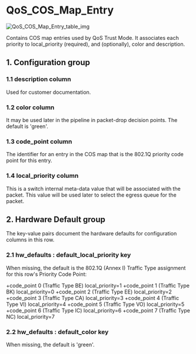 # QoS_COS_Map_Entry

![QoS_COS_Map_Entry_table_img](http://www.plantuml.com/plantuml/img/0Va01lz0StHXSdHrRMmAS65ZQs5dPI0YKczlT21KOM9iPNCY87iAOsnXStCWKtbpT6Lj2dqAT6zdPNHePN8WUmfZR65pSo1HRrDVGqzJNqrXS5z5RdHoUGfz2b5lKrz3JrDVJM5mNqLkT79v83mjP2qWKtbpT6Lj2cXfP6KWOsboOsnb2cXfP6KWRMLjOcLoSmfiPMTbRcGWScbdQ7GAOszkT6bkTMzp86nfRcKWBI0yOZvpT79lRcSyBs8-879bPcLoPMvZPGfaRtHqPMGWR6bkPI0j83nfFdTbOMiyBsa-879bPcLoPMvZPGfbRcHiPMTbRcGAG6LkP7LjR0e0)

Contains COS map entries used by QoS Trust Mode. It associates each priority to
local_priority (required), and (optionally), color and description.

## 1. Configuration group

### 1.1 description column

Used for customer documentation.

### 1.2 color column

It may be used later in the pipeline in packet-drop decision points. The default
is 'green'.

### 1.3 code_point column

The identifier for an entry in the COS map that is the 802.1Q priority code
point for this entry.

### 1.4 local_priority column

This is a switch internal meta-data value that will be associated with the
packet. This value will be used later to select the egress queue for the packet.

## 2. Hardware Default group

The key-value pairs document the hardware defaults for configuration columns in
this row.

### 2.1 hw_defaults : default_local_priority key

When missing, the default is the 802.1Q (Annex I) Traffic Type assignment for
this row's Priority Code Point:

+code_point 0 (Traffic Type BE) local_priority=1 +code_point 1 (Traffic Type BK)
local_priority=0 +code_point 2 (Traffic Type EE) local_priority=2 +code_point 3
(Traffic Type CA) local_priority=3 +code_point 4 (Traffic Type VI)
local_priority=4 +code_point 5 (Traffic Type VO) local_priority=5 +code_point 6
(Traffic Type IC) local_priority=6 +code_point 7 (Traffic Type NC)
local_priority=7

### 2.2 hw_defaults : default_color key

When missing, the default is 'green'.

